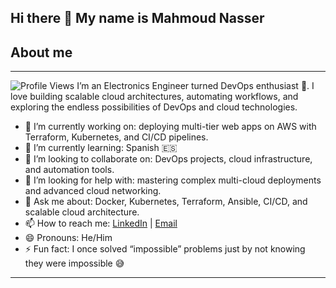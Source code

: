 ## Hi there 👋 My name is Mahmoud Nasser

## About me
-------------
![Profile Views](https://komarev.com/ghpvc/?username=Salieri20&color=blue) 
I’m an Electronics Engineer turned DevOps enthusiast 🚀. I love building scalable cloud architectures, automating workflows, and exploring the endless possibilities of DevOps and cloud technologies.  

- 🔭 I’m currently working on: deploying multi-tier web apps on AWS with Terraform, Kubernetes, and CI/CD pipelines.  
- 🌱 I’m currently learning: Spanish 🇪🇸  
- 👯 I’m looking to collaborate on: DevOps projects, cloud infrastructure, and automation tools.  
- 🤔 I’m looking for help with: mastering complex multi-cloud deployments and advanced cloud networking.  
- 💬 Ask me about: Docker, Kubernetes, Terraform, Ansible, CI/CD, and scalable cloud architecture.  
- 📫 How to reach me: [LinkedIn](https://www.linkedin.com/in/mahmoud-nasser) | [Email](mailto:your-email@example.com)  
- 😄 Pronouns: He/Him  
- ⚡ Fun fact: I once solved “impossible” problems just by not knowing they were impossible 😅  

---
 
